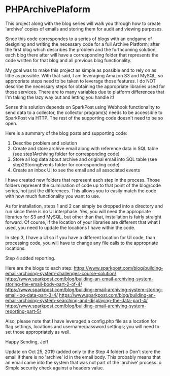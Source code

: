 # PHPArchivePlaform

This project along with the blog series will walk you through how to create 'archive' copies of emails and storing them for audit and viewing purposes.

Since this code correspondes to a series of blogs with an endgame of designing and writing the necessary code for a full Archive Platform; after the first blog which describes the problem and the forthcoming solution, each blog there after will have a corresponding folder that represents the code written for that blog and all previous blog functionality.

My goal was to make this project as simple as possible and to rely on as little as possible.  With that said, I am leveraging Amazon S3 and MySQL, so appropriate steps need to be taken to leverage those features.  I do NOT describe the necessary steps for obtaining the appropriate libraries used for those services.  There are to many variables due to platform differences that I'm taking the lazy way out and letting you handle it!

Sense this solution depends on SparkPost using Webhook functionality to send data to a collector, the collector program(s) needs to be accessible to SparkPost via HTTP.  The rest of the supporting code doesn't need to be so open.

Here is a summary of the blog posts and supporting code:
1) Describe problem and solution
2) Create and store archive email along with reference data in SQL table (see step1Archiving folder for corresponding code)
3) Store all log data about archive and original email into SQL table (see step2StoringEvents folder for corresponding code)
4) Create an inbox UI to see the email and all associated events

I have created new folders that represent each step in the process.  Those folders represent the culmination of code up to that point of the blog/code series, not just the differences. This allows you to easily match the code with how much functionality you want to use.

As for installation, steps 1 and 2 can simply be dropped into a directory and run since there is no UI interphase.  Yes, you will need the appropriate libraries for S3 and MySQL, but other than that, installation is fairly straight forward.  Of course, if the location of your libraries are different that what I used, you need to update the locations I have within the code.

In step 3, I have a UI so if you have a different location for UI code, than processing code, you will have to change any file calls to the appropriate locations.

Step 4 added reporting.

Here are the blogs to each step:
https://www.sparkpost.com/blog/building-email-archiving-system-challenges-course-solution/
https://www.sparkpost.com/blog/building-an-email-archiving-system-storing-the-email-body-part-2-of-4/
https://www.sparkpost.com/blog/building-email-archiving-system-storing-email-log-data-part-3-4/
https://www.sparkpost.com/blog/building-an-email-archiving-system-searching-and-displaying-the-data-part-4/
https://www.sparkpost.com/blog/building-email-archiving-system-reporting-part-5/

Also, please note that I have leveraged a config.php file as a location for flag settings, locations and username/password settings; you will need to set those appropriately as well.

Happy Sending,
Jeff


Update on Oct 25, 2019 (added only to the Step 4 folder)
o Don't store the email if there is no 'archive' id in the email body. This probably means that an email came into the system that was not part of the 'archive' process.
o Simple security check against a headers value.
